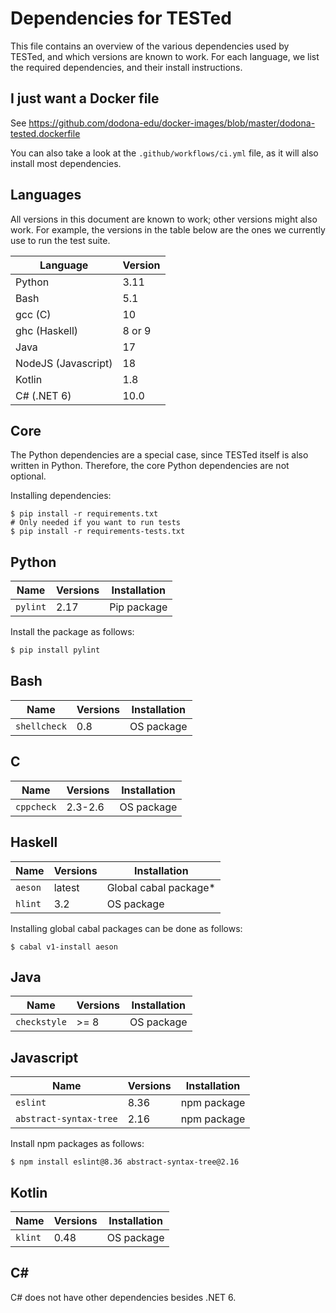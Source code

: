 # Dependencies for TESTed

This file contains an overview of the various dependencies used by TESTed, and which versions are known to work. For
each language, we list the required dependencies, and their install instructions.

## I just want a Docker file

See https://github.com/dodona-edu/docker-images/blob/master/dodona-tested.dockerfile

You can also take a look at the `.github/workflows/ci.yml` file, as it will also install most dependencies.

## Languages

All versions in this document are known to work; other versions might also work.
For example, the versions in the table below are the ones we currently use to run the test suite.

| Language            | Version |
|---------------------|---------|
| Python              | 3.11    |
| Bash                | 5.1     |
| gcc (C)             | 10      |
| ghc (Haskell)       | 8 or 9  |
| Java                | 17      |
| NodeJS (Javascript) | 18      |
| Kotlin              | 1.8     |
| C# (.NET 6)         | 10.0    |

## Core

The Python dependencies are a special case, since TESTed itself is also written in Python.
Therefore, the core Python dependencies are not optional.

Installing dependencies:

```shell
$ pip install -r requirements.txt
# Only needed if you want to run tests
$ pip install -r requirements-tests.txt
```

## Python


| Name     | Versions | Installation |
|----------|----------|--------------|
| `pylint` | 2.17     | Pip package  |

Install the package as follows:

```bash
$ pip install pylint
```

## Bash

| Name         | Versions | Installation |
|--------------|----------|--------------|
| `shellcheck` | 0.8      | OS package   |

## C

| Name       | Versions | Installation |
|------------|----------|--------------|
| `cppcheck` | 2.3-2.6  | OS package   |

## Haskell

| Name      | Versions | Installation          |
|-----------|----------|-----------------------|
| `aeson`   | latest   | Global cabal package* |
| `hlint`   | 3.2      | OS package            |

Installing global cabal packages can be done as follows:

```shell
$ cabal v1-install aeson
```

## Java

| Name         | Versions | Installation |
|--------------|----------|--------------|
| `checkstyle` | >= 8     | OS package   |

## Javascript

| Name                    | Versions | Installation |
|-------------------------|----------|--------------|
| `eslint`                | 8.36     | npm package  |
| `abstract-syntax-tree`  | 2.16     | npm package  |

Install npm packages as follows:

```shell
$ npm install eslint@8.36 abstract-syntax-tree@2.16
```

## Kotlin

| Name                   | Versions | Installation |
|------------------------|----------|--------------|
| `klint`                | 0.48     | OS package   |


## C#

C# does not have other dependencies besides .NET 6.
